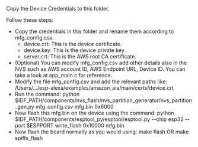 Copy the Device Credentials to this folder.

Follow these steps:
- Copy the credentials in this folder and rename them according to mfg_config.csv.
    - device.crt: This is the device certificate.
    - device.key: This is the device private key.
    - server.crt: This is the AWS root CA certificate.
- (Optional) You can modify mfg_config.csv add other details also in the NVS such as AWS account ID, AWS Endpoint URL, Device ID. You can take a look at app_main.c for reference.
- Modify the file mfg_config.csv and add the relevant paths like: /Users/.../esp-alexa/examples/amazon_aia/main/certs/device.crt
- Run the command: python $IDF_PATH/components/nvs_flash/nvs_partition_generator/nvs_partition_gen.py mfg_config.csv mfg.bin 0x6000
- Now flash this mfg.bin on the device using the command: python $IDF_PATH/components/esptool_py/esptool/esptool.py --chip esp32 --port $ESPPORT write_flash 0x10000 mfg.bin
- Now flash the board normally as you would using: make flash OR make spiffs_flash
